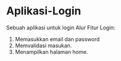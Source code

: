 # Aplikasi-Login
Sebuah aplikasi untuk login
Alur Fitur Login:
1. Memasukkan email dan password
2. Memvalidasi masukan.
3. Menampilkan halaman home.
